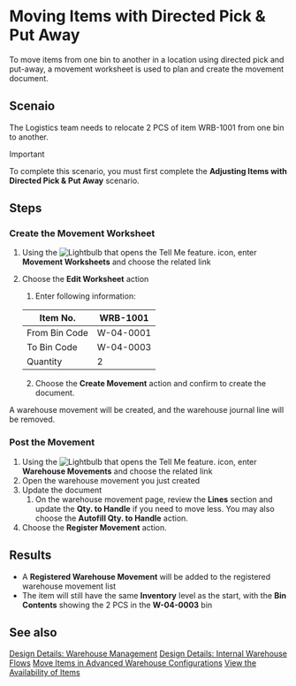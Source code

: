 # Moving Items with Directed Pick & Put Away
To move items from one bin to another in a location using directed pick and put-away, a movement worksheet is used to plan and create the movement document.

## Scenaio
The Logistics team needs to relocate 2 PCS of item WRB-1001 from one bin to another.

> [!IMPORTANT]
> To complete this scenario, you must first complete the **Adjusting Items with Directed Pick & Put Away** scenario.

## Steps

### Create the Movement Worksheet

1.  Using the ![Lightbulb that opens the Tell Me feature.](../../../media/ui-search/search_small.png "Tell me what you want to do") icon, enter **Movement Worksheets** and choose the related link
2.  Choose the **Edit Worksheet** action
    1.  Enter following information:
   
    | Item No. | WRB-1001 |
    |--|--|
    | From Bin Code | W-04-0001 |
    | To Bin Code | W-04-0003 |
    | Quantity | 2 |
    
    2.  Choose the **Create Movement** action and confirm to create the document.
    
A warehouse movement will be created, and the warehouse journal line will be removed.

### Post the Movement
1.  Using the ![Lightbulb that opens the Tell Me feature.](../../../media/ui-search/search_small.png "Tell me what you want to do") icon, enter **Warehouse Movements** and choose the related link
2.  Open the warehouse movement you just created
3.  Update the document
	1.  On the warehouse movement page, review the **Lines** section and update the **Qty. to Handle** if you need to move less. You may also choose the **Autofill Qty. to Handle** action.
4.  Choose the **Register Movement** action.

## Results
- A **Registered Warehouse Movement** will be added to the registered warehouse movement list
- The item will still have the same **Inventory** level as the start, with the **Bin Contents** showing the 2 PCS in the **W-04-0003** bin

## See also
[Design Details: Warehouse Management](../../../design-details-warehouse-management.md)
[Design Details: Internal Warehouse Flows](../../../design-details-internal-warehouse-flows.md)
[Move Items in Advanced Warehouse Configurations](../../../warehouse-how-to-move-items-in-advanced-warehousing.md)
[View the Availability of Items](../../../inventory-how-availability-overview.md)